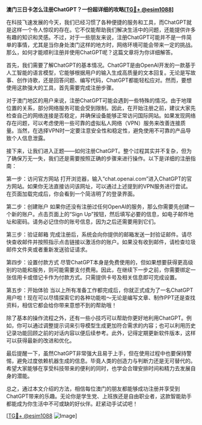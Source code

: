 **澳门三日卡怎么注册ChatGPT？一份超详细的攻略[[TG💪+ @esim1088](https://t.me/s/esim1088)]**

在科技飞速发展的今天，我们已经习惯了各种便捷的服务和工具，而ChatGPT就是这样一个令人惊叹的存在。它不仅能帮助我们解决生活中的问题，还能提供许多有趣的知识和灵感。不过，对于一些朋友来说，注册ChatGPT可能并不是一件简单的事情，尤其是当你身处澳门这样的地方时，网络环境可能会带来一定的挑战。那么，如何才能顺利注册并使用ChatGPT呢？这篇文章将为你详细解答。

首先，我们需要了解ChatGPT的基本情况。ChatGPT是由OpenAI开发的一款基于人工智能的语言模型，它能够根据用户的输入生成高质量的文本回复。无论是写故事、创作诗歌，还是回答问题、编写代码，ChatGPT都能轻松应对。然而，要想使用这款强大的工具，首先需要完成注册步骤。

对于澳门地区的用户来说，注册ChatGPT可能会遇到一些特殊的情况。由于地理位置的关系，部分网络服务可能会受到限制。因此，在开始注册之前，建议大家先检查自己的网络连接是否稳定，并确保设备能够正常访问国际网站。如果发现网络存在问题，可以考虑使用一些可靠的虚拟私人网络（VPN）服务来改善连接质量。当然，在选择VPN时一定要注意安全性和稳定性，避免使用不可靠的产品导致个人信息泄露。

接下来，让我们进入正题——如何注册ChatGPT。整个过程其实并不复杂，但为了确保万无一失，我们还是需要按照正确的步骤来进行操作。以下是详细的注册指南：

第一步：访问官方网站
打开浏览器，输入“chat.openai.com”进入ChatGPT的官方网站。如果你无法直接访问该网址，可以通过上述提到的VPN服务进行尝试。在页面加载完成后，你会看到一个简洁明了的登录界面。

第二步：创建账户
如果你还没有注册过任何OpenAI的服务，那么你需要先创建一个新的账户。点击页面上的“Sign Up”按钮，然后填写必要的信息，如电子邮件地址和密码。请务必记住你的账号信息，因为之后还需要用到它们。

第三步：验证邮箱
完成注册后，系统会向你提供的邮箱发送一封验证邮件。请尽快查收邮件并按照指示点击链接以激活你的账户。如果没有收到邮件，请检查垃圾邮件文件夹或者重新发送验证请求。

第四步：设置付款方式
尽管ChatGPT本身是免费使用的，但如果想要获得更高级别的功能和服务，则可能需要支付费用。因此，在继续下一步之前，你需要绑定一张信用卡或借记卡作为付款方式。只需提供卡号及相关信息即可完成设置。

第五步：开始体验
当以上所有准备工作都完成后，你就正式成为了一名ChatGPT用户啦！现在可以尽情探索它的各种功能啦～无论是编写文章、制作PPT还是查找资料，相信它都会给你带来意想不到的帮助哦！

除了基本的操作流程之外，还有一些小技巧可以帮助你更好地利用ChatGPT。例如，你可以通过调整提示词来引导模型生成更加符合需求的内容；也可以利用历史记录功能回顾之前的对话内容以便后续参考。此外，记得定期更新软件版本，这样可以获得最新的改进和优化。

最后提醒一下，虽然ChatGPT非常强大且易于上手，但在使用过程中也要保持警惕，避免过度依赖机器生成的信息。毕竟人类的创造力与判断力还是无可替代的。希望大家能够在享受科技带来的便利的同时，也学会合理安排时间和精力去发展自身的潜能。

总之，通过本文介绍的方法，相信每位澳门的朋友都能够成功注册并享受到ChatGPT带来的乐趣。无论你是学生党、上班族还是自由职业者，这款智能助手都能成为你生活中不可或缺的好伙伴。赶紧动手试试吧！

[[TG💪+ @esim1088](https://t.me/s/esim1088) ![Image](https://i.postimg.cc/4NQfJmqS/Snipaste-2025-05-13-00-14-12.png)]